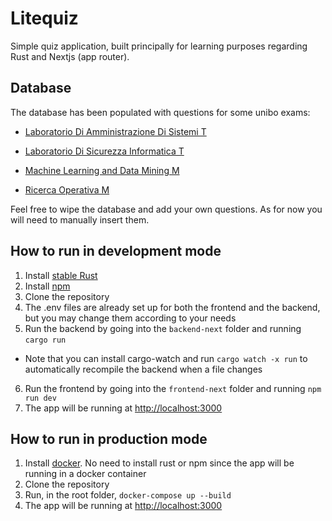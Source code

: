 # Litequiz

Simple quiz application, built principally for learning purposes regarding Rust and Nextjs (app router).

## Database

The database has been populated with questions for some unibo exams:
- [Laboratorio Di Amministrazione Di Sistemi T](https://www.unibo.it/it/didattica/insegnamenti/insegnamento/2021/434713)

- [Laboratorio Di Sicurezza Informatica T](https://www.unibo.it/it/didattica/insegnamenti/insegnamento/2022/487362)

- [Machine Learning and Data Mining M](https://www.unibo.it/en/study/phd-professional-masters-specialisation-schools-and-other-programmes/course-unit-catalogue/course-unit/2024/504034)

- [Ricerca Operativa M](https://www.unibo.it/it/studiare/dottorati-master-specializzazioni-e-altra-formazione/insegnamenti/insegnamento/2023/467997)

Feel free to wipe the database and add your own questions.
As for now you will need to manually insert them.

## How to run in development mode
1. Install [stable Rust](https://www.rust-lang.org/tools/install)
2. Install [npm](https://www.npmjs.com/get-npm)
3. Clone the repository
4. The .env files are already set up for both the frontend and the backend, but you may change them according to your needs
5. Run the backend by going into the `backend-next` folder and running `cargo run`
  - Note that you can install cargo-watch and run `cargo watch -x run` to automatically recompile the backend when a file changes
6. Run the frontend by going into the `frontend-next` folder and running `npm run dev`
7. The app will be running at [http://localhost:3000](http://localhost:3000)

## How to run in production mode
1. Install [docker](https://docs.docker.com/get-docker/). No need to install rust or npm since the app will be running in a docker container
2. Clone the repository
3. Run, in the root folder, `docker-compose up --build`
4. The app will be running at [http://localhost:3000](http://localhost:3000)
